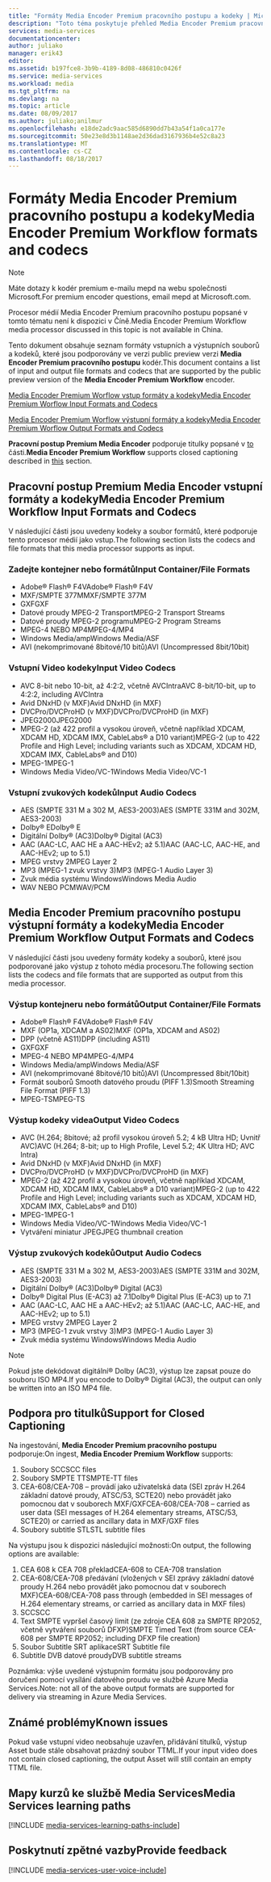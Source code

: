 ```yaml
---
title: "Formáty Media Encoder Premium pracovního postupu a kodeky | Microsoft Docs"
description: "Toto téma poskytuje přehled Media Encoder Premium pracovního postupu formáty formáty a kodeky"
services: media-services
documentationcenter: 
author: juliako
manager: erik43
editor: 
ms.assetid: b197fce8-3b9b-4189-8d08-486810c0426f
ms.service: media-services
ms.workload: media
ms.tgt_pltfrm: na
ms.devlang: na
ms.topic: article
ms.date: 08/09/2017
ms.author: juliako;anilmur
ms.openlocfilehash: e18de2adc9aac585d6890dd7b43a54f1a0ca177e
ms.sourcegitcommit: 50e23e8d3b1148ae2d36dad3167936b4e52c8a23
ms.translationtype: MT
ms.contentlocale: cs-CZ
ms.lasthandoff: 08/18/2017
---
```

# <a name="media-encoder-premium-workflow-formats-and-codecs"></a><span data-ttu-id="031bc-103">Formáty Media Encoder Premium pracovního postupu a kodeky</span><span class="sxs-lookup"><span data-stu-id="031bc-103">Media Encoder Premium Workflow formats and codecs</span></span>
> [!NOTE]
> <span data-ttu-id="031bc-104">Máte dotazy k kodér premium e-mailu mepd na webu společnosti Microsoft.</span><span class="sxs-lookup"><span data-stu-id="031bc-104">For premium encoder questions, email mepd at Microsoft.com.</span></span>
> 
> <span data-ttu-id="031bc-105">Procesor médií Media Encoder Premium pracovního postupu popsané v tomto tématu není k dispozici v Číně.</span><span class="sxs-lookup"><span data-stu-id="031bc-105">Media Encoder Premium Workflow media processor discussed in this topic is not available in China.</span></span> 
> 
> 

<span data-ttu-id="031bc-106">Tento dokument obsahuje seznam formáty vstupních a výstupních souborů a kodeků, které jsou podporovány ve verzi public preview verzi **Media Encoder Premium pracovního postupu** kodér.</span><span class="sxs-lookup"><span data-stu-id="031bc-106">This document contains a list of input and output file formats and codecs that are supported by the public preview version of the **Media Encoder Premium Workflow** encoder.</span></span>

[<span data-ttu-id="031bc-107">Media Encoder Premium Worflow vstup formáty a kodeky</span><span class="sxs-lookup"><span data-stu-id="031bc-107">Media Encoder Premium Worflow Input Formats and Codecs</span></span>](#input_formats)

[<span data-ttu-id="031bc-108">Media Encoder Premium Worflow výstupní formáty a kodeky</span><span class="sxs-lookup"><span data-stu-id="031bc-108">Media Encoder Premium Worflow Output Formats and Codecs</span></span>](#output_formats)

<span data-ttu-id="031bc-109">**Pracovní postup Premium Media Encoder** podporuje titulky popsané v [to](#closed_captioning) části.</span><span class="sxs-lookup"><span data-stu-id="031bc-109">**Media Encoder Premium Workflow** supports closed captioning described in [this](#closed_captioning) section.</span></span> 

## <span data-ttu-id="031bc-110"><a id="input_formats"></a>Pracovní postup Premium Media Encoder vstupní formáty a kodeky</span><span class="sxs-lookup"><span data-stu-id="031bc-110"><a id="input_formats"></a>Media Encoder Premium Workflow Input Formats and Codecs</span></span>
<span data-ttu-id="031bc-111">V následující části jsou uvedeny kodeky a soubor formátů, které podporuje tento procesor médií jako vstup.</span><span class="sxs-lookup"><span data-stu-id="031bc-111">The following section lists the codecs and file formats that this media processor supports as input.</span></span>

### <a name="input-containerfile-formats"></a><span data-ttu-id="031bc-112">Zadejte kontejner nebo formátů</span><span class="sxs-lookup"><span data-stu-id="031bc-112">Input Container/File Formats</span></span>
* <span data-ttu-id="031bc-113">Adobe® Flash® F4V</span><span class="sxs-lookup"><span data-stu-id="031bc-113">Adobe® Flash® F4V</span></span>
* <span data-ttu-id="031bc-114">MXF/SMPTE 377M</span><span class="sxs-lookup"><span data-stu-id="031bc-114">MXF/SMPTE 377M</span></span>
* <span data-ttu-id="031bc-115">GXF</span><span class="sxs-lookup"><span data-stu-id="031bc-115">GXF</span></span>
* <span data-ttu-id="031bc-116">Datové proudy MPEG-2 Transport</span><span class="sxs-lookup"><span data-stu-id="031bc-116">MPEG-2 Transport Streams</span></span>
* <span data-ttu-id="031bc-117">Datové proudy MPEG-2 programu</span><span class="sxs-lookup"><span data-stu-id="031bc-117">MPEG-2 Program Streams</span></span>
* <span data-ttu-id="031bc-118">MPEG-4 NEBO MP4</span><span class="sxs-lookup"><span data-stu-id="031bc-118">MPEG-4/MP4</span></span>
* <span data-ttu-id="031bc-119">Windows Media/amp</span><span class="sxs-lookup"><span data-stu-id="031bc-119">Windows Media/ASF</span></span>
* <span data-ttu-id="031bc-120">AVI (nekomprimované 8bitové/10 bitů)</span><span class="sxs-lookup"><span data-stu-id="031bc-120">AVI (Uncompressed 8bit/10bit)</span></span>

### <a name="input-video-codecs"></a><span data-ttu-id="031bc-121">Vstupní Video kodeky</span><span class="sxs-lookup"><span data-stu-id="031bc-121">Input Video Codecs</span></span>
* <span data-ttu-id="031bc-122">AVC 8-bit nebo 10-bit, až 4:2:2, včetně AVCIntra</span><span class="sxs-lookup"><span data-stu-id="031bc-122">AVC 8-bit/10-bit, up to 4:2:2, including AVCIntra</span></span>
* <span data-ttu-id="031bc-123">Avid DNxHD (v MXF)</span><span class="sxs-lookup"><span data-stu-id="031bc-123">Avid DNxHD (in MXF)</span></span>
* <span data-ttu-id="031bc-124">DVCPro/DVCProHD (v MXF)</span><span class="sxs-lookup"><span data-stu-id="031bc-124">DVCPro/DVCProHD (in MXF)</span></span>
* <span data-ttu-id="031bc-125">JPEG2000</span><span class="sxs-lookup"><span data-stu-id="031bc-125">JPEG2000</span></span>
* <span data-ttu-id="031bc-126">MPEG-2 (až 422 profil a vysokou úroveň, včetně například XDCAM, XDCAM HD, XDCAM IMX, CableLabs® a D10 variant)</span><span class="sxs-lookup"><span data-stu-id="031bc-126">MPEG-2 (up to 422 Profile and High Level; including variants such as XDCAM, XDCAM HD, XDCAM IMX, CableLabs® and D10)</span></span>
* <span data-ttu-id="031bc-127">MPEG-1</span><span class="sxs-lookup"><span data-stu-id="031bc-127">MPEG-1</span></span>
* <span data-ttu-id="031bc-128">Windows Media Video/VC-1</span><span class="sxs-lookup"><span data-stu-id="031bc-128">Windows Media Video/VC-1</span></span>

### <a name="input-audio-codecs"></a><span data-ttu-id="031bc-129">Vstupní zvukových kodeků</span><span class="sxs-lookup"><span data-stu-id="031bc-129">Input Audio Codecs</span></span>
* <span data-ttu-id="031bc-130">AES (SMPTE 331 M a 302 M, AES3-2003)</span><span class="sxs-lookup"><span data-stu-id="031bc-130">AES (SMPTE 331M and 302M, AES3-2003)</span></span>
* <span data-ttu-id="031bc-131">Dolby® E</span><span class="sxs-lookup"><span data-stu-id="031bc-131">Dolby® E</span></span>
* <span data-ttu-id="031bc-132">Digitální Dolby® (AC3)</span><span class="sxs-lookup"><span data-stu-id="031bc-132">Dolby® Digital (AC3)</span></span>
* <span data-ttu-id="031bc-133">AAC (AAC-LC, AAC HE a AAC-HEv2; až 5.1)</span><span class="sxs-lookup"><span data-stu-id="031bc-133">AAC (AAC-LC, AAC-HE, and AAC-HEv2; up to 5.1)</span></span>
* <span data-ttu-id="031bc-134">MPEG vrstvy 2</span><span class="sxs-lookup"><span data-stu-id="031bc-134">MPEG Layer 2</span></span>
* <span data-ttu-id="031bc-135">MP3 (MPEG-1 zvuk vrstvy 3)</span><span class="sxs-lookup"><span data-stu-id="031bc-135">MP3 (MPEG-1 Audio Layer 3)</span></span>
* <span data-ttu-id="031bc-136">Zvuk média systému Windows</span><span class="sxs-lookup"><span data-stu-id="031bc-136">Windows Media Audio</span></span>
* <span data-ttu-id="031bc-137">WAV NEBO PCM</span><span class="sxs-lookup"><span data-stu-id="031bc-137">WAV/PCM</span></span>

## <span data-ttu-id="031bc-138"><a id="output_format"></a>Media Encoder Premium pracovního postupu výstupní formáty a kodeky</span><span class="sxs-lookup"><span data-stu-id="031bc-138"><a id="output_format"></a>Media Encoder Premium Workflow Output Formats and Codecs</span></span>
<span data-ttu-id="031bc-139">V následující části jsou uvedeny formáty kodeky a souborů, které jsou podporované jako výstup z tohoto média procesoru.</span><span class="sxs-lookup"><span data-stu-id="031bc-139">The following section lists the codecs and file formats that are supported as output from this media processor.</span></span>

### <a name="output-containerfile-formats"></a><span data-ttu-id="031bc-140">Výstup kontejneru nebo formátů</span><span class="sxs-lookup"><span data-stu-id="031bc-140">Output Container/File Formats</span></span>
* <span data-ttu-id="031bc-141">Adobe® Flash® F4V</span><span class="sxs-lookup"><span data-stu-id="031bc-141">Adobe® Flash® F4V</span></span>
* <span data-ttu-id="031bc-142">MXF (OP1a, XDCAM a AS02)</span><span class="sxs-lookup"><span data-stu-id="031bc-142">MXF (OP1a, XDCAM and AS02)</span></span>
* <span data-ttu-id="031bc-143">DPP (včetně AS11)</span><span class="sxs-lookup"><span data-stu-id="031bc-143">DPP (including AS11)</span></span>
* <span data-ttu-id="031bc-144">GXF</span><span class="sxs-lookup"><span data-stu-id="031bc-144">GXF</span></span>
* <span data-ttu-id="031bc-145">MPEG-4 NEBO MP4</span><span class="sxs-lookup"><span data-stu-id="031bc-145">MPEG-4/MP4</span></span>
* <span data-ttu-id="031bc-146">Windows Media/amp</span><span class="sxs-lookup"><span data-stu-id="031bc-146">Windows Media/ASF</span></span>
* <span data-ttu-id="031bc-147">AVI (nekomprimované 8bitové/10 bitů)</span><span class="sxs-lookup"><span data-stu-id="031bc-147">AVI (Uncompressed 8bit/10bit)</span></span>
* <span data-ttu-id="031bc-148">Formát souborů Smooth datového proudu (PIFF 1.3)</span><span class="sxs-lookup"><span data-stu-id="031bc-148">Smooth Streaming File Format (PIFF 1.3)</span></span>
* <span data-ttu-id="031bc-149">MPEG-TS</span><span class="sxs-lookup"><span data-stu-id="031bc-149">MPEG-TS</span></span> 

### <a name="output-video-codecs"></a><span data-ttu-id="031bc-150">Výstup kodeky videa</span><span class="sxs-lookup"><span data-stu-id="031bc-150">Output Video Codecs</span></span>
* <span data-ttu-id="031bc-151">AVC (H.264; 8bitové; až profil vysokou úroveň 5.2; 4 kB Ultra HD; Uvnitř AVC)</span><span class="sxs-lookup"><span data-stu-id="031bc-151">AVC (H.264; 8-bit; up to High Profile, Level 5.2; 4K Ultra HD; AVC Intra)</span></span>
* <span data-ttu-id="031bc-152">Avid DNxHD (v MXF)</span><span class="sxs-lookup"><span data-stu-id="031bc-152">Avid DNxHD (in MXF)</span></span>
* <span data-ttu-id="031bc-153">DVCPro/DVCProHD (v MXF)</span><span class="sxs-lookup"><span data-stu-id="031bc-153">DVCPro/DVCProHD (in MXF)</span></span>
* <span data-ttu-id="031bc-154">MPEG-2 (až 422 profil a vysokou úroveň, včetně například XDCAM, XDCAM HD, XDCAM IMX, CableLabs® a D10 variant)</span><span class="sxs-lookup"><span data-stu-id="031bc-154">MPEG-2 (up to 422 Profile and High Level; including variants such as XDCAM, XDCAM HD, XDCAM IMX, CableLabs® and D10)</span></span>
* <span data-ttu-id="031bc-155">MPEG-1</span><span class="sxs-lookup"><span data-stu-id="031bc-155">MPEG-1</span></span>
* <span data-ttu-id="031bc-156">Windows Media Video/VC-1</span><span class="sxs-lookup"><span data-stu-id="031bc-156">Windows Media Video/VC-1</span></span>
* <span data-ttu-id="031bc-157">Vytváření miniatur JPEG</span><span class="sxs-lookup"><span data-stu-id="031bc-157">JPEG thumbnail creation</span></span>

### <a name="output-audio-codecs"></a><span data-ttu-id="031bc-158">Výstup zvukových kodeků</span><span class="sxs-lookup"><span data-stu-id="031bc-158">Output Audio Codecs</span></span>
* <span data-ttu-id="031bc-159">AES (SMPTE 331 M a 302 M, AES3-2003)</span><span class="sxs-lookup"><span data-stu-id="031bc-159">AES (SMPTE 331M and 302M, AES3-2003)</span></span>
* <span data-ttu-id="031bc-160">Digitální Dolby® (AC3)</span><span class="sxs-lookup"><span data-stu-id="031bc-160">Dolby® Digital (AC3)</span></span>
* <span data-ttu-id="031bc-161">Dolby® Digital Plus (E-AC3) až 7.1</span><span class="sxs-lookup"><span data-stu-id="031bc-161">Dolby® Digital Plus (E-AC3) up to 7.1</span></span>
* <span data-ttu-id="031bc-162">AAC (AAC-LC, AAC HE a AAC-HEv2; až 5.1)</span><span class="sxs-lookup"><span data-stu-id="031bc-162">AAC (AAC-LC, AAC-HE, and AAC-HEv2; up to 5.1)</span></span>
* <span data-ttu-id="031bc-163">MPEG vrstvy 2</span><span class="sxs-lookup"><span data-stu-id="031bc-163">MPEG Layer 2</span></span>
* <span data-ttu-id="031bc-164">MP3 (MPEG-1 zvuk vrstvy 3)</span><span class="sxs-lookup"><span data-stu-id="031bc-164">MP3 (MPEG-1 Audio Layer 3)</span></span>
* <span data-ttu-id="031bc-165">Zvuk média systému Windows</span><span class="sxs-lookup"><span data-stu-id="031bc-165">Windows Media Audio</span></span>

>[!NOTE]
><span data-ttu-id="031bc-166">Pokud jste dekódovat digitální® Dolby (AC3), výstup lze zapsat pouze do souboru ISO MP4.</span><span class="sxs-lookup"><span data-stu-id="031bc-166">If you encode to Dolby® Digital (AC3), the output can only be written into an ISO MP4 file.</span></span>

## <span data-ttu-id="031bc-167"><a id="closed_captioning"></a>Podpora pro titulků</span><span class="sxs-lookup"><span data-stu-id="031bc-167"><a id="closed_captioning"></a>Support for Closed Captioning</span></span>
<span data-ttu-id="031bc-168">Na ingestování, **Media Encoder Premium pracovního postupu** podporuje:</span><span class="sxs-lookup"><span data-stu-id="031bc-168">On ingest, **Media Encoder Premium Workflow** supports:</span></span>

1. <span data-ttu-id="031bc-169">Soubory SCC</span><span class="sxs-lookup"><span data-stu-id="031bc-169">SCC files</span></span>
2. <span data-ttu-id="031bc-170">Soubory SMPTE TT</span><span class="sxs-lookup"><span data-stu-id="031bc-170">SMPTE-TT files</span></span>
3. <span data-ttu-id="031bc-171">CEA-608/CEA-708 – provádí jako uživatelská data (SEI zpráv H.264 základní datové proudy, ATSC/53, SCTE20) nebo provádět jako pomocnou dat v souborech MXF/GXF</span><span class="sxs-lookup"><span data-stu-id="031bc-171">CEA-608/CEA-708 – carried as user data (SEI messages of H.264 elementary streams, ATSC/53, SCTE20) or carried as ancillary data in MXF/GXF files</span></span>
4. <span data-ttu-id="031bc-172">Soubory subtitle STL</span><span class="sxs-lookup"><span data-stu-id="031bc-172">STL subtitle files</span></span>

<span data-ttu-id="031bc-173">Na výstupu jsou k dispozici následující možnosti:</span><span class="sxs-lookup"><span data-stu-id="031bc-173">On output, the following options are available:</span></span>

1. <span data-ttu-id="031bc-174">CEA 608 k CEA 708 překlad</span><span class="sxs-lookup"><span data-stu-id="031bc-174">CEA-608 to CEA-708 translation</span></span>
2. <span data-ttu-id="031bc-175">CEA-608/CEA-708 předávání (vložených v SEI zprávy základní datové proudy H.264 nebo provádět jako pomocnou dat v souborech MXF)</span><span class="sxs-lookup"><span data-stu-id="031bc-175">CEA-608/CEA-708 pass through (embedded in SEI messages of H.264 elementary streams, or carried as ancillary data in MXF files)</span></span>
3. <span data-ttu-id="031bc-176">SCC</span><span class="sxs-lookup"><span data-stu-id="031bc-176">SCC</span></span>
4. <span data-ttu-id="031bc-177">Text SMPTE vypršel časový limit (ze zdroje CEA 608 za SMPTE RP2052, včetně vytváření souborů DFXP)</span><span class="sxs-lookup"><span data-stu-id="031bc-177">SMPTE Timed Text (from source CEA-608 per SMPTE RP2052; including DFXP file creation)</span></span>
5. <span data-ttu-id="031bc-178">Soubor Subtitle SRT aplikace</span><span class="sxs-lookup"><span data-stu-id="031bc-178">SRT Subtitle file</span></span>
6. <span data-ttu-id="031bc-179">Subtitle DVB datové proudy</span><span class="sxs-lookup"><span data-stu-id="031bc-179">DVB subtitle streams</span></span>

<span data-ttu-id="031bc-180">Poznámka: výše uvedené výstupním formátu jsou podporovány pro doručení pomocí vysílání datového proudu ve službě Azure Media Services.</span><span class="sxs-lookup"><span data-stu-id="031bc-180">Note: not all of the above output formats are supported for delivery via streaming in Azure Media Services.</span></span>

## <a name="known-issues"></a><span data-ttu-id="031bc-181">Známé problémy</span><span class="sxs-lookup"><span data-stu-id="031bc-181">Known issues</span></span>
<span data-ttu-id="031bc-182">Pokud vaše vstupní video neobsahuje uzavřen, přidávání titulků, výstup Asset bude stále obsahovat prázdný soubor TTML.</span><span class="sxs-lookup"><span data-stu-id="031bc-182">If your input video does not contain closed captioning, the output Asset will still contain an empty TTML file.</span></span> 

## <a name="media-services-learning-paths"></a><span data-ttu-id="031bc-183">Mapy kurzů ke službě Media Services</span><span class="sxs-lookup"><span data-stu-id="031bc-183">Media Services learning paths</span></span>
[!INCLUDE [media-services-learning-paths-include](../../includes/media-services-learning-paths-include.md)]

## <a name="provide-feedback"></a><span data-ttu-id="031bc-184">Poskytnutí zpětné vazby</span><span class="sxs-lookup"><span data-stu-id="031bc-184">Provide feedback</span></span>
[!INCLUDE [media-services-user-voice-include](../../includes/media-services-user-voice-include.md)]

